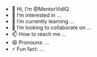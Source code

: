 - 👋 Hi, I’m @MentorVidIQ
- 👀 I’m interested in ...
- 🌱 I’m currently learning ...
- 💞️ I’m looking to collaborate on ...
- 📫 How to reach me ...
- 😄 Pronouns: ...
- ⚡ Fun fact: ...

<!---https://youtube.com/@mentorvidiq?si=Fx_m5jYhdP6SJMwE
MentorVidIQ/MentorVidIQ is a ✨ special ✨ repository because its `README.md` (this file) appears on your GitHub profile.
You can click the Preview link to take a look at your changes.
--->
